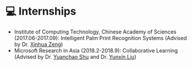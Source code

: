 # 💻 Internships
- Institute of Computing Technology, Chinese Academy of Sciences (2017.06-2017.09):  Intelligent Palm Print Recognition Systems (Advised by Dr. [Xinhua Zeng](http://www.google.com/url?q=http%3A%2F%2Fwww.iim.cas.cn%2Fdwjs%2Ffyjy%2F201606%2Ft20160627_340366.html&sa=D&sntz=1&usg=AOvVaw39IToyDjqUjuXoLr_qtnkS))
- Microsoft Research in Asia (2018.2-2018.9): Collaborative Learning (Advised by Dr. [Yuanchao Shu](https://www.microsoft.com/en-us/research/people/yushu) and Dr. [Yunxin Liu](https://yunxinliu.github.io/))
